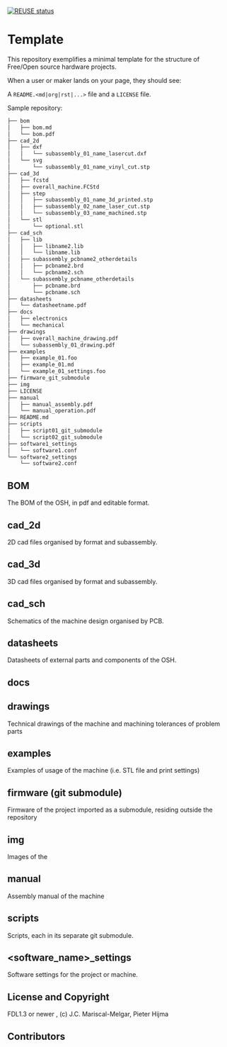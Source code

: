 <!--
SPDX-FileCopyrightText: 2022 J.C. Mariscal <jc0x0b@gmail.com>
SPDX-License-Identifier: CC-BY-SA-4.0
-->

[![REUSE status](
    https://api.reuse.software/badge/gitlab.fabcity.hamburg/software/wp4-os-tools/task-1-automated-documentation/template-osh-repo-structure-minimal)](
    https://api.reuse.software/info/gitlab.fabcity.hamburg/software/wp4-os-tools/task-1-automated-documentation/template-osh-repo-structure-minimal)

# Template

This repository exemplifies a minimal template for the structure of Free/Open
source hardware projects.

When a user or maker lands on your page, they should see:

A `README.<md|org|rst|...>` file and a `LICENSE` file.

Sample repository:

```sh
├── bom
│   ├── bom.md
│   └── bom.pdf
├── cad_2d
│   ├── dxf
│   │   └── subassembly_01_name_lasercut.dxf
│   └── svg
│       └── subassembly_01_name_vinyl_cut.stp
├── cad_3d
│   ├── fcstd
│   ├── overall_machine.FCStd
│   ├── step
│   │   ├── subassembly_01_name_3d_printed.stp
│   │   ├── subassembly_02_name_laser_cut.stp
│   │   └── subassembly_03_name_machined.stp
│   └── stl
│       └── optional.stl
├── cad_sch
│   ├── lib
│   │   ├── libname2.lib
│   │   └── libname.lib
│   ├── subassembly_pcbname2_otherdetails
│   │   ├── pcbname2.brd
│   │   └── pcbname2.sch
│   └── subassembly_pcbname_otherdetails
│       ├── pcbname.brd
│       └── pcbname.sch
├── datasheets
│   └── datasheetname.pdf
├── docs
│   ├── electronics
│   └── mechanical
├── drawings
│   ├── overall_machine_drawing.pdf
│   └── subassembly_01_drawing.pdf
├── examples
│   ├── example_01.foo
│   ├── example_01.md
│   └── example_01_settings.foo
├── firmware_git_submodule
├── img
├── LICENSE
├── manual
│   ├── manual_assembly.pdf
│   └── manual_operation.pdf
├── README.md
├── scripts
│   ├── script01_git_submodule
│   └── script02_git_submodule
├── software1_settings
│   └── software1.conf
└── software2_settings
    └── software2.conf
```

## BOM

The BOM of the OSH, in pdf and editable format.

## cad_2d

2D cad files organised by format and subassembly.
## cad_3d

3D cad files organised by format and subassembly.

## cad_sch

Schematics of the machine design organised by PCB.

## datasheets

Datasheets of external parts and components of the OSH.

## docs

## drawings

Technical drawings of the machine and machining tolerances of problem parts

## examples

Examples of usage of the machine (i.e. STL file and print settings)

## firmware (git submodule)

Firmware of the project imported as a submodule, residing outside the repository

## img

Images of the

## manual

Assembly manual of the machine

## scripts

Scripts, each in its separate git submodule.

## <software_name>_settings

Software settings for the project or machine.

## License and Copyright

FDL1.3 or newer , (c) J.C. Mariscal-Melgar, Pieter Hijma

## Contributors
